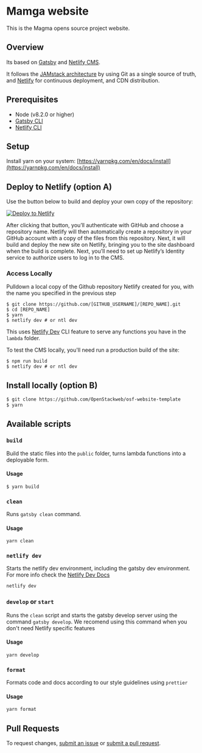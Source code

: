 #  Mamga website

This is the Magma opens source project website.

## Overview

Its based on [Gatsby](https://www.gatsbyjs.org/) and [Netlify CMS](https://www.netlifycms.org).

It follows the [JAMstack architecture](https://jamstack.org) by using Git as a single source of truth, and [Netlify](https://www.netlify.com) for continuous deployment, and CDN distribution.

## Prerequisites

- Node (v8.2.0 or higher)
- [Gatsby CLI](https://www.gatsbyjs.org/tutorial/part-zero/#using-the-gatsby-cli)
- [Netlify CLI](https://github.com/netlify/cli)

## Setup

Install yarn on your system: [https://yarnpkg.com/en/docs/install](https://yarnpkg.com/en/docs/install)

## Deploy to Netlify (option A)

Use the button below to build and deploy your own copy of the repository:

<a href="https://app.netlify.com/start/deploy?repository=https://github.com/jbryce/magma-website&amp;stack=cms"><img src="https://www.netlify.com/img/deploy/button.svg" alt="Deploy to Netlify"></a>

After clicking that button, you’ll authenticate with GitHub and choose a repository name. Netlify will then automatically create a repository in your GitHub account with a copy of the files from this repository. Next, it will build and deploy the new site on Netlify, bringing you to the site dashboard when the build is complete. Next, you’ll need to set up Netlify’s Identity service to authorize users to log in to the CMS.

### Access Locally

Pulldown a local copy of the Github repository Netlify created for you, with the name you specified in the previous step
```
$ git clone https://github.com/[GITHUB_USERNAME]/[REPO_NAME].git
$ cd [REPO_NAME]
$ yarn
$ netlify dev # or ntl dev
```

This uses [Netlify Dev](https://www.netlify.com/products/dev) CLI feature to serve any functions you have in the `lambda` folder.

To test the CMS locally, you'll need run a production build of the site:

```
$ npm run build
$ netlify dev # or ntl dev
```

## Install locally (option B)

```sh
$ git clone https://github.com/OpenStackweb/osf-website-template
$ yarn 
```

## Available scripts

### `build`

Build the static files into the `public` folder, turns lambda functions into a deployable form. 

#### Usage

```sh
$ yarn build
```

### `clean`

Runs `gatsby clean` command.

#### Usage

```sh
yarn clean
```

### `netlify dev`

Starts the netlify dev environment, including the gatsby dev environment.
For more info check the [Netlify Dev Docs](https://github.com/netlify/cli/blob/master/docs/netlify-dev.md)

```sh
netlify dev
```

### `develop` or `start`

Runs the `clean` script and starts the gatsby develop server using the command `gatsby develop`. We recomend using this command when you don't need Netlify specific features

#### Usage

```sh
yarn develop
```

### `format`

Formats code and docs according to our style guidelines using `prettier`

#### Usage

```sh
yarn format
```

## Pull Requests

To request changes, [submit an issue](https://github.com/OpenStackweb/osf-website-template/issues) or [submit a pull request](https://github.com/OpenStackweb/osf-website-template/pulls).
